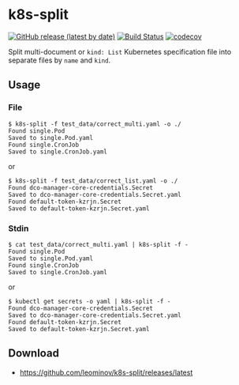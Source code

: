 # k8s-split

[![GitHub release (latest by date)](https://img.shields.io/github/v/release/leominov/k8s-split)](https://github.com/leominov/k8s-split/releases/latest)
[![Build Status](https://travis-ci.com/leominov/k8s-split.svg?branch=master)](https://travis-ci.com/leominov/k8s-split)
[![codecov](https://codecov.io/gh/leominov/k8s-split/branch/master/graph/badge.svg)](https://codecov.io/gh/leominov/k8s-split)

Split multi-document or `kind: List` Kubernetes specification file into separate files by `name` and `kind`.

## Usage

### File

```
$ k8s-split -f test_data/correct_multi.yaml -o ./
Found single.Pod
Saved to single.Pod.yaml
Found single.CronJob
Saved to single.CronJob.yaml
```

or

```
$ k8s-split -f test_data/correct_list.yaml -o ./
Found dco-manager-core-credentials.Secret
Saved to dco-manager-core-credentials.Secret.yaml
Found default-token-kzrjn.Secret
Saved to default-token-kzrjn.Secret.yaml
```

### Stdin

```
$ cat test_data/correct_multi.yaml | k8s-split -f -
Found single.Pod
Saved to single.Pod.yaml
Found single.CronJob
Saved to single.CronJob.yaml
```

or

```
$ kubectl get secrets -o yaml | k8s-split -f -
Found dco-manager-core-credentials.Secret
Saved to dco-manager-core-credentials.Secret.yaml
Found default-token-kzrjn.Secret
Saved to default-token-kzrjn.Secret.yaml
```

## Download

* https://github.com/leominov/k8s-split/releases/latest
